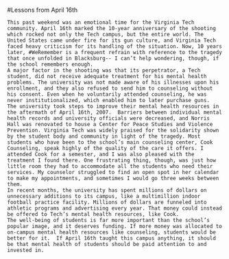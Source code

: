#Lessons from April 16th

	This past weekend was an emotional time for the Virginia Tech community. April 16th marked the 10-year anniversary of the shooting which rocked not only the Tech campus, but the entire world. The United States came under fire for its gun culture, and Virginia Tech faced heavy criticism for its handling of the situation. Now, 10 years later, #WeRemember is a frequent refrain with reference to the tragedy that once unfolded in Blacksburg-- I can’t help wondering, though, if the school remembers enough.
	A major factor in the shooting was that its perpetrator, a Tech student, did not receive adequate treatment for his mental health problems. The university was not made aware of his illnesses upon his enrollment, and they also refused to send him to counseling without his consent. Even when he voluntarily attended counseling, he was never institutionalized, which enabled him to later purchase guns.
	The university took steps to improve their mental health resources in the aftermath of April 16th, 2007.  Barriers between individual mental health records and university officials were decreased, and Norris Hall was renovated to house a Center for Peace Studies and Violence Prevention. Virginia Tech was widely praised for the solidarity shown by the student body and community in light of the tragedy. Most students who have been to the school’s main counseling center, Cook Counseling, speak highly of the quality of the care it offers. I attended Cook for a semester, and I was also pleased with the treatment I found there. One frustrating thing, though, was just how little room they had to accommodate all the students who need their services. My counselor struggled to find an open spot in her calendar to make my appointments, and sometimes I would go three weeks between them.
	In recent months, the university has spent millions of dollars on unnecessary additions to its campus, like a multimillion indoor football practice facility. Millions of dollars are funneled into athletic programs and advertising every year. That money could instead be offered to Tech’s mental health resources, like Cook.
	The well-being of students is far more important than the school’s popular image, and it deserves funding. If more money was allocated to on-campus mental health resources like counseling, students would be better for it.  If April 16th taught this campus anything, it should be that mental health of students should be paid attention to and invested in.
